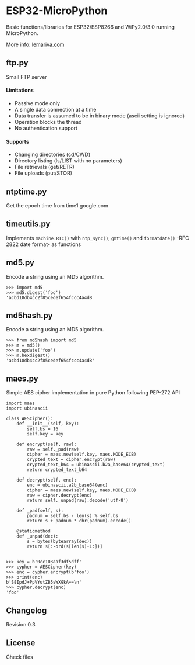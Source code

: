 # ESP32-MicroPython
Basic functions/libraries for ESP32/ESP8266 and WiPy2.0/3.0 running MicroPython.

More info: [lemariva.com](https://lemariva.com/micropython)

ftp.py
------------
Small FTP server

#### Limitations
* Passive mode only
* A single data connection at a time
* Data transfer is assumed to be in binary mode (ascii setting is ignored)
* Operation blocks the thread
* No authentication support

#### Supports
* Changing directories (cd/CWD)
* Directory listing (ls/LIST with no parameters)
* File retrievals (get/RETR)
* File uploads (put/STOR)


ntptime.py
-------------
Get the epoch time from time1.google.com


timeutils.py
------------
Implements `machine.RTC()` with `ntp_sync()`, `gmtime()` and `formatdate()` -RFC 2822 date format- as functions


md5.py
------------
Encode a string using an MD5 algorithm.
```
>>> import md5
>>> md5.digest('foo')
'acbd18db4cc2f85cedef654fccc4a4d8
```

md5hash.py
------------
Encode a string using an MD5 algorithm.
```
>>> from md5hash import md5
>>> m = md5()
>>> m.update('foo')
>>> m.hexdigest()
'acbd18db4cc2f85cedef654fccc4a4d8'
```

maes.py
------------
Simple AES cipher implementation in pure Python following PEP-272 API

```
import maes
import ubinascii

class AESCipher():
    def __init__(self, key):
        self.bs = 16
        self.key = key

    def encrypt(self, raw):
        raw = self._pad(raw)
        cipher = maes.new(self.key, maes.MODE_ECB)
        crypted_text = cipher.encrypt(raw)
        crypted_text_b64 = ubinascii.b2a_base64(crypted_text)
        return crypted_text_b64

    def decrypt(self, enc):
        enc = ubinascii.a2b_base64(enc)
        cipher = maes.new(self.key, maes.MODE_ECB)
        raw = cipher.decrypt(enc)
        return self._unpad(raw).decode('utf-8')

    def _pad(self, s):
        padnum = self.bs - len(s) % self.bs
        return s + padnum * chr(padnum).encode()

    @staticmethod
    def _unpad(dec):
        s = bytes(bytearray(dec))
        return s[:-ord(s[len(s)-1:])]


>>> key = b'0cc103aaf3df5dff'
>>> cypher = AESCipher(key)
>>> enc = cypher.encrypt(b'foo')
>>> print(enc)
b'S8IpdJ+PpVYutZB5sWXGkA==\n'
>>> cypher.decrypt(enc)
'foo'
```

Changelog
------------
Revision 0.3


License
-----------
Check files
